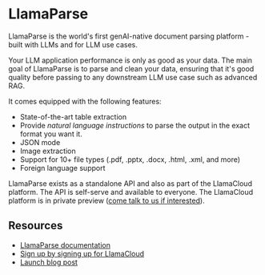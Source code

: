 # LlamaParse

LlamaParse is the world's first genAI-native document parsing platform - built with LLMs and for LLM use cases.

Your LLM application performance is only as good as your data. The main goal of LlamaParse is to parse and clean your data, ensuring that it's good quality before passing to any downstream LLM use case such as advanced RAG.

It comes equipped with the following features:

- State-of-the-art table extraction
- Provide *natural language instructions* to parse the output in the exact format you want it.
- JSON mode
- Image extraction
- Support for 10+ file types (.pdf, .pptx, .docx, .html, .xml, and more)
- Foreign language support

LlamaParse exists as a standalone API and also as part of the LlamaCloud platform. The API is self-serve and available to everyone. The LlamaCloud platform is in private preview ([come talk to us if interested](https://www.llamaindex.ai/contact)).

## Resources

- [LlamaParse documentation](https://docs.cloud.llamaindex.ai/llamaparse/getting_started/web_ui)
- [Sign up by signing up for LlamaCloud](https://cloud.llamaindex.ai/)
- [Launch blog post](https://www.llamaindex.ai/blog/launching-the-first-genai-native-document-parsing-platform)
